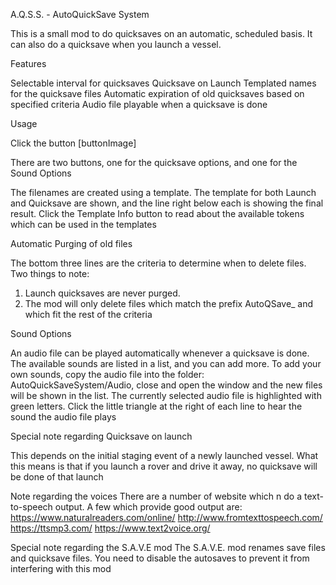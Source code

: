 A.Q.S.S. - AutoQuickSave System

This is a small mod to do quicksaves on an automatic, scheduled basis.  It can also do a quicksave when you launch a vessel.

Features

Selectable interval for quicksaves
Quicksave on Launch
Templated names for the quicksave files
Automatic expiration of old quicksaves based on specified criteria
Audio file playable when a quicksave is done

Usage

Click the button [buttonImage]

There are two buttons, one for the quicksave options, and one for the Sound Options

The filenames are created using a template.  The template for both Launch and Quicksave are shown, and the line right below each is showing the final result.  Click the Template Info button to read about the available tokens which can be used in the templates

Automatic Purging of old files

The bottom three lines are the criteria to determine when to delete files.  Two things to note:

1. Launch quicksaves are never purged.
2. The mod will only delete files which match the prefix AutoQSave_ and which fit the rest of the criteria


Sound Options

An audio file can be played automatically whenever a quicksave is done.  The available sounds are listed in a list, and you can add more.  To add your own sounds, copy the audio file into the folder:  AutoQuickSaveSystem/Audio, close and open the window and the new files will be shown in the list.
The currently selected audio file is highlighted with green letters.  Click the little triangle at the right of each line to hear the sound the audio file plays


Special note regarding Quicksave on launch

This depends on the initial staging event of a newly launched vessel.  What this means is that if you launch a rover and drive it away, no quicksave will be done of that launch

Note regarding the voices
There are a number of website which n do a text-to-speech output.  A few which provide good output are:
		https://www.naturalreaders.com/online/
		http://www.fromtexttospeech.com/
		https://ttsmp3.com/
		https://www.text2voice.org/

Special note regarding the S.A.V.E mod
The S.A.V.E. mod renames save files and quicksave files.  You need to disable the autosaves to prevent it from interfering with this mod
